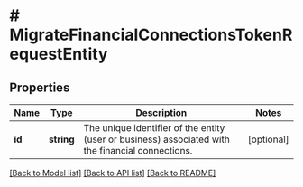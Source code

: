 # # MigrateFinancialConnectionsTokenRequestEntity

## Properties

Name | Type | Description | Notes
------------ | ------------- | ------------- | -------------
**id** | **string** | The unique identifier of the entity (user or business) associated with the financial connections. | [optional]

[[Back to Model list]](../../README.md#models) [[Back to API list]](../../README.md#endpoints) [[Back to README]](../../README.md)
